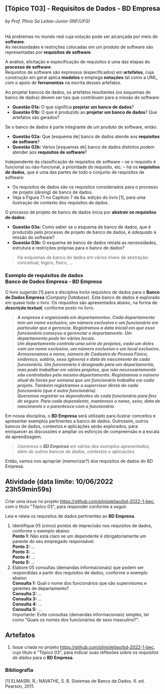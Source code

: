 ## [Tópico T03] - Requisitos de Dados - BD Empresa
###### *by Prof. Plinio Sa Leitao-Junior (INF/UFG)*

Há problemas no mundo real cuja solução pode ser alcançada por meio de **software**.<br>
As necessidades e restrições colocadas em um produto de software são representadas por **requisitos de software**. 

A análise, elicitação e especificação de requisitos é uma das etapas do **processo de software**.<br>
Requisitos de software são expressos (especificados) em **artefatos**, cuja construção em geral aplica **modelos** e emprega **notações** tal como a UML, com o apoio de **ferramentas** na escrita desses artefatos.

Ao projetar bancos de dados, os artefatos resultantes (os esquemas de banco de dados) devem ser tais que contribuam para a missão do software:
- **Questão 01a:** O que significa **projetar um banco de dados**?
- **Questão 01b:** O que é produzido ao **projetar um banco de dados**? Que artefatos são gerados?

Se o banco de dados é parte integrante de um produto de software, então:
- **Questão 02a:** Que [esquema de] banco de dados atende aos **requisitos de software**?
- **Questão 02b:** Vários [esquemas de] banco de dados distintos podem atender aos **requisitos de software**?

Independente da classificação de requisitos de software – se o requisito é funcional ou não-funcional, a prioridade do requisito, etc. – há os **requisitos de dados**, que é uma das partes de todo o conjunto de requisitos de software:
- Os requisitos de dados são os requisitos considerados para o processo de projeto (_desing_) de banco de dados.
- Veja a Figura 7.1 no Capítulo 7 da 6a. edição do livro [1], para uma ilustração de contexto dos requisitos de dados.

O processo de projeto de banco de dados inicia por **abstrair os requisitos de dados**:
- **Questão 03a:** Como saber se o esquema de banco de dados, que é produzido pelo processo de projeto de banco de dados, é *adequado* à missão do software?
- **Questão 03b:** O esquema de banco de dados retrata as necessidades, estrutura e restrições próprias para o banco de dados?

> Há esquemas de banco de dados em vários níveis de abstração: conceitual, lógico, físico, ...

### Exemplo de requisitos de dados<br>Banco de Dados Empresa - BD Empresa

O livro sugerido [1] para a disciplina inclui requisitos de dados para o **Banco de Dados Empresa** (*Company Database*). Este banco de dados é explorado em quase todo o livro. Os requisitos são apresentados abaixo, na forma de ***descrição textual***, conforme posto no livro.

>***A empresa é organizada em departamentos. Cada departamento tem um nome exclusivo, um número exclusivo e um funcionário em particular que o gerencia. Registramos a data inicial em que esse funcionário começou a gerenciar o departamento. Um departamento pode ter vários locais.<br>
Um departamento controla uma série de projetos, cada um deles com um nome exclusivo, um número exclusivo e um local exclusivo.<br>
Armazenamos o nome, número de Cadastro de Pessoa Física, endereço, salário, sexo (gênero) e data de nascimento de cada funcionário. Um funcionário é designado para um departamento, mas pode trabalhar em vários projetos, que não necessariamente são controlados pelo mesmo departamento. Registramos o número atual de horas por semana que um funcionário trabalha em cada projeto. Também registramos o supervisor direto de cada funcionário (que é outro funcionário).<br>
Queremos registrar os dependentes de cada funcionário para fins de seguro. Para cada dependente, mantemos o nome, sexo, data de nascimento e o parentesco com o funcionário.***

Em nossa disciplina, o **BD Empresa** será utilizado para ilustrar conceitos e apresentar exemplos pertinentes a banco de dados. Outrossim, outros bancos de dados, contextos e aplicações serão explorados, para enriquecer as discussões e ampliar os esforços de compreensão e a escala de aprendizagem.

>*Usaremos o **BD Empresa** em vários dos exemplos apresentados, além de outros bancos de dados, contextos e aplicações.*

Então, vamos nos apropriar (memorizar?) dos requisitos de dados do BD Empresa.

## Atividade (data limite: **10/06/2022 23h59min59s**)

Criar uma _issue_ no projeto https://github.com/plinioleitao/bd-2022-1-bec, com o título "Tópico 03", para responder conforme a seguir.

Leia e releia os requisitos de dados pertinentes ao **BD Empresa**.

1. Identifique 05 (cinco) pontos de imprecisão nos requisitos de dados, conforme o exemplo abaixo:<br>
**Ponto 1:** Não está claro se um dependente é obrigatoriamente um parente do seu empregado responsável.<br>
**Ponto 2:** ...<br>
**Ponto 3:** ...<br>
**Ponto 4:** ...<br>
**Ponto 5:** ...
1. Elabore 05 consultas (demandas informacionais) que podem ser respondidas a partir dos requisitos de dados, conforme o exemplo abaixo:<br>
**Consulta 1:** Qual o nome dos funcionários que são supervisores e gerentes de departamento?<br>
**Consulta 2:** ...<br>
**Consulta 3:** ...<br>
**Consulta 4:** ...<br>
**Consulta 5:** ...<br>
Importante: Evite consultas (demandas informacionais) simples, tal como "Quais os nomes dos funcionários de sexo masculino?".

## Artefatos

1. _Issue_ criada no projeto https://github.com/plinioleitao/bd-2022-1-bec, cujo título é "Tópico 03", para indicar suas reflexões sobre os *requisitos de dados* para o **BD Empresa**.

### Bibliografia

[1] ELMASRI, R.; NAVATHE, S. B. Sistemas de Banco de Dados. 6. ed. Pearson, 2011.
